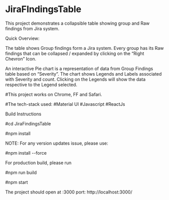 # JiraFIndingsTable

This project demonstrates a collapsible table showing group and Raw findings from Jira system.

Quick Overview:


The table shows Group findings form a Jira system. Every group has its Raw findings that can be collapsed / expanded by clicking on the “Right Chevron” Icon.

An interactive Pie chart is a representation of data from Group Findings table based on “Severity”. The chart shows Legends and Labels associated with Severity and count. Clicking on the Legends will show the data respective to the Legend selected.

#This project works on Chrome, FF and Safari.

#The tech-stack used: #Material UI #Javascript #ReactJs

Build Instructions


#cd JiraFindingsTable

#npm install

NOTE: For any version updates issue, please use:

#npm install --force

For production build, please run

#npm run build

#npm start

The project should open at :3000 port: http://localhost:3000/ 




